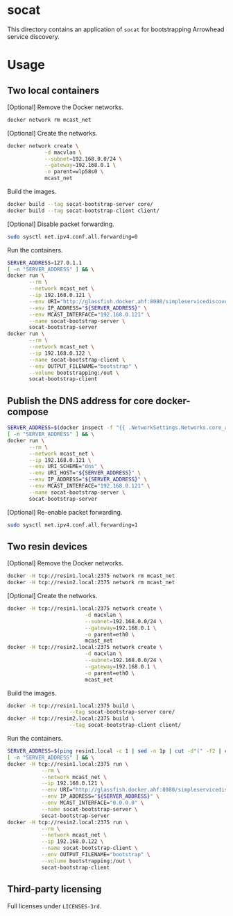 # socat

This directory contains an application of `socat` for bootstrapping Arrowhead service
discovery.


# Usage
## Two local containers

[Optional] Remove the Docker networks.
```bash
docker network rm mcast_net
```

[Optional] Create the networks.
```bash
docker network create \
            -d macvlan \
            --subnet=192.168.0.0/24 \
            --gateway=192.168.0.1 \
            -o parent=wlp58s0 \
            mcast_net
```

Build the images.
```bash
docker build --tag socat-bootstrap-server core/
docker build --tag socat-bootstrap-client client/
```

[Optional] Disable packet forwarding.
```bash
sudo sysctl net.ipv4.conf.all.forwarding=0
```

Run the containers.
```bash
SERVER_ADDRESS=127.0.1.1
[ -n "SERVER_ADDRESS" ] && \
docker run \
       --rm \
       --network mcast_net \
       --ip 192.168.0.121 \
       --env URI="http://glassfish.docker.ahf:8080/simpleservicediscovery" \
       --env IP_ADDRESS="${SERVER_ADDRESS}" \
       --env MCAST_INTERFACE="192.168.0.121" \
       --name socat-bootstrap-server \
       socat-bootstrap-server
docker run \
       --rm \
       --network mcast_net \
       --ip 192.168.0.122 \
       --name socat-bootstrap-client \
       --env OUTPUT_FILENAME="bootstrap" \
       --volume bootstrapping:/out \
       socat-bootstrap-client
```

## Publish the DNS address for core docker-compose
```bash
SERVER_ADDRESS=$(docker inspect -f "{{ .NetworkSettings.Networks.core_ahf.IPAddress }}" core_bind_1)
[ -n "SERVER_ADDRESS" ] && \
docker run \
       --rm \
       --network mcast_net \
       --ip 192.168.0.121 \
       --env URI_SCHEME="dns" \
       --env URI_HOST="${SERVER_ADDRESS}" \
       --env IP_ADDRESS="${SERVER_ADDRESS}" \
       --env MCAST_INTERFACE="192.168.0.121" \
       --name socat-bootstrap-server \
       socat-bootstrap-server
```

[Optional] Re-enable packet forwarding.
```bash
sudo sysctl net.ipv4.conf.all.forwarding=1
```


## Two resin devices
[Optional] Remove the Docker networks.
```bash
docker -H tcp://resin1.local:2375 network rm mcast_net
docker -H tcp://resin2.local:2375 network rm mcast_net
```

[Optional] Create the networks.
```bash
docker -H tcp://resin1.local:2375 network create \
                         -d macvlan \
                         --subnet=192.168.0.0/24 \
                         --gateway=192.168.0.1 \
                         -o parent=eth0 \
                         mcast_net
docker -H tcp://resin2.local:2375 network create \
                         -d macvlan \
                         --subnet=192.168.0.0/24 \
                         --gateway=192.168.0.1 \
                         -o parent=eth0 \
                         mcast_net
```

Build the images.
```bash
docker -H tcp://resin1.local:2375 build \
                    --tag socat-bootstrap-server core/
docker -H tcp://resin2.local:2375 build \
                    --tag socat-bootstrap-client client/
```

Run the containers.
```bash
SERVER_ADDRESS=$(ping resin1.local -c 1 | sed -n 1p | cut -d"(" -f2 | cut -d")" -f1)
[ -n "SERVER_ADDRESS" ] && \
docker -H tcp://resin1.local:2375 run \
           --rm \
           --network mcast_net \
           --ip 192.168.0.121 \
           --env URI="http://glassfish.docker.ahf:8080/simpleservicediscovery" \
           --env IP_ADDRESS="${SERVER_ADDRESS}" \
           --env MCAST_INTERFACE="0.0.0.0" \
           --name socat-bootstrap-server \
           socat-bootstrap-server
docker -H tcp://resin2.local:2375 run \
           --rm \
           --network mcast_net \
           --ip 192.168.0.122 \
           --name socat-bootstrap-client \
           --env OUTPUT_FILENAME="bootstrap" \
           --volume bootstrapping:/out \
           socat-bootstrap-client
```

## Third-party licensing
Full licenses under `LICENSES-3rd`.
